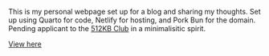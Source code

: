 This is my personal webpage set up for a blog and sharing my thoughts. Set up using Quarto for code, Netlify for hosting, and Pork Bun for the domain. Pending applicant to the [512KB Club](https://512kb.club) in a minimalisitic spirit.

[View here](https://jharmon.xyz)
